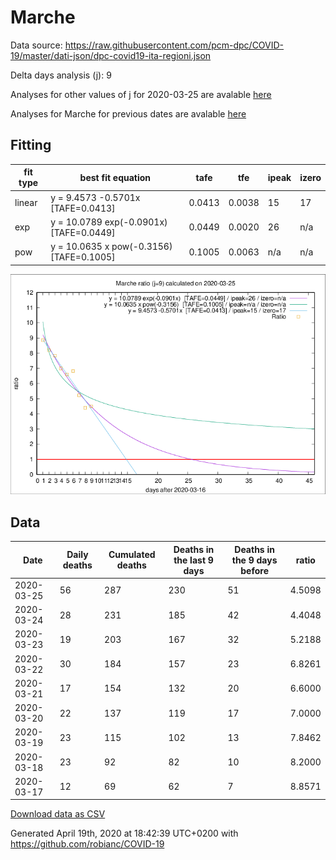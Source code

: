# Marche

Data source: https://raw.githubusercontent.com/pcm-dpc/COVID-19/master/dati-json/dpc-covid19-ita-regioni.json

Delta days analysis (j): 9

Analyses for other values of j for 2020-03-25 are avalable [here](../2020-03-25/README.md)

Analyses for Marche for previous dates are avalable [here](../README.md)

## Fitting 
|fit type|best fit equation|tafe|tfe|ipeak|izero|
|-------|-----|--------|------|---|---|
|linear|y = 9.4573 -0.5701x  [TAFE=0.0413]|0.0413|0.0038|15|17|
|exp|y = 10.0789 exp(-0.0901x)  [TAFE=0.0449]|0.0449|0.0020|26|n/a|
|pow|y = 10.0635 x pow(-0.3156)  [TAFE=0.1005]|0.1005|0.0063|n/a|n/a|

![Plot](COVID-19_marche_j9_2020-03-25.png)

## Data
|Date|Daily deaths|Cumulated deaths|Deaths in the last 9 days|Deaths in the 9 days before|ratio|
|----|----------|-----------|-------|--------------------|-----|
|2020-03-25|56|287|230|51|4.5098|
|2020-03-24|28|231|185|42|4.4048|
|2020-03-23|19|203|167|32|5.2188|
|2020-03-22|30|184|157|23|6.8261|
|2020-03-21|17|154|132|20|6.6000|
|2020-03-20|22|137|119|17|7.0000|
|2020-03-19|23|115|102|13|7.8462|
|2020-03-18|23|92|82|10|8.2000|
|2020-03-17|12|69|62|7|8.8571|

[Download data as CSV](COVID-19_marche_j9_2020-03-25.csv)

Generated April 19th, 2020 at 18:42:39 UTC+0200 with https://github.com/robianc/COVID-19
